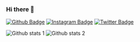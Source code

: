 ### Hi there 👋

<!--
**YEBay1/YEBay1** is a ✨ _special_ ✨ repository because its `README.md` (this file) appears on your GitHub profile.

Here are some ideas to get you started:

- 🔭 I’m currently working on SwiftUI 
- 🌱 I’m currently learning Swift (UIKit, SwiftUI) and Kotlin 
- 👯 I’m looking to collaborate on ...
- 🤔 I’m looking for help with ...
- 💬 Ask me about ...
- 📫 How to reach me: ...
- 😄 Pronouns: ...
- ⚡ Fun fact: ...
-->

[![Github Badge](https://img.shields.io/badge/-Github-000?style=quare&labelColor=000&logo=Github&logoColor=white&link=link)](https://github.com/YEBay1) 
[![Instagram Badge](https://img.shields.io/badge/-Instagram-C13584?style=flat-quare&labelColor=C13584&logo=instagram&logoColor=white&link=link)](https://www.instagram.com/yunusemre_bayezit/) 
[![Twitter Badge](https://img.shields.io/badge/-Twitter-800080?style=flat-quare&labelColor=800080&logo=Twitter&logoColor=white&link=link)](https://twitter.com/YunusBayezit11) 

![Github stats 1](https://github-readme-stats.vercel.app/api?username=YEBay1&show_icons=true&theme=gradient) 
![Github stats 2](https://github-readme-stats.vercel.app/api?username=YEBay1&show_icons=true&theme=tokyonight)


